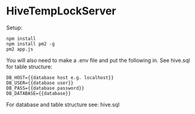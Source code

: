 # HiveTempLockServer

Setup:
```
npm install
npm install pm2 -g
pm2 app.js
```

You will also need to make a .env file and put the following in. See hive.sql for table structure:
```
DB_HOST={{database host e.g. localhost}}
DB_USER={{database user}}
DB_PASS={{database password}}
DB_DATABASE={{database}}
```

For database and table structure see: hive.sql
